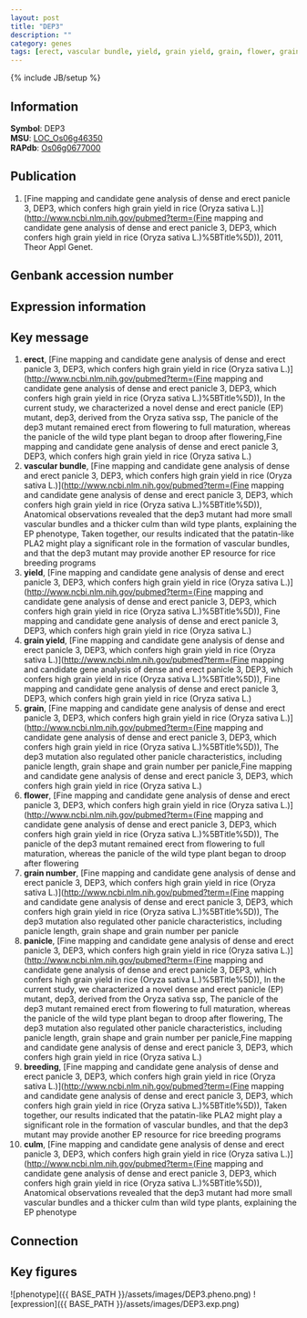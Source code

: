 ```yaml
---
layout: post
title: "DEP3"
description: ""
category: genes
tags: [erect, vascular bundle, yield, grain yield, grain, flower, grain number, panicle, breeding, culm, Gene]
---
```

{% include JB/setup %}

## Information
__Symbol__: DEP3  
__MSU__: [LOC_Os06g46350](http://rice.plantbiology.msu.edu/cgi-bin/ORF_infopage.cgi?orf=LOC_Os06g46350)  
__RAPdb__: [Os06g0677000](http://rapdb.dna.affrc.go.jp/viewer/gbrowse_details/irgsp1?name=Os06g0677000)  

## Publication
1. [Fine mapping and candidate gene analysis of dense and erect panicle 3, DEP3, which confers high grain yield in rice (Oryza sativa L.)](http://www.ncbi.nlm.nih.gov/pubmed?term=(Fine mapping and candidate gene analysis of dense and erect panicle 3, DEP3, which confers high grain yield in rice (Oryza sativa L.)%5BTitle%5D)), 2011, Theor Appl Genet.

## Genbank accession number

## Expression information

## Key message
1. __erect__, [Fine mapping and candidate gene analysis of dense and erect panicle 3, DEP3, which confers high grain yield in rice (Oryza sativa L.)](http://www.ncbi.nlm.nih.gov/pubmed?term=(Fine mapping and candidate gene analysis of dense and erect panicle 3, DEP3, which confers high grain yield in rice (Oryza sativa L.)%5BTitle%5D)),  In the current study, we characterized a novel dense and erect panicle (EP) mutant, dep3, derived from the Oryza sativa ssp, The panicle of the dep3 mutant remained erect from flowering to full maturation, whereas the panicle of the wild type plant began to droop after flowering,Fine mapping and candidate gene analysis of dense and erect panicle 3, DEP3, which confers high grain yield in rice (Oryza sativa L.)
2. __vascular bundle__, [Fine mapping and candidate gene analysis of dense and erect panicle 3, DEP3, which confers high grain yield in rice (Oryza sativa L.)](http://www.ncbi.nlm.nih.gov/pubmed?term=(Fine mapping and candidate gene analysis of dense and erect panicle 3, DEP3, which confers high grain yield in rice (Oryza sativa L.)%5BTitle%5D)),  Anatomical observations revealed that the dep3 mutant had more small vascular bundles and a thicker culm than wild type plants, explaining the EP phenotype, Taken together, our results indicated that the patatin-like PLA2 might play a significant role in the formation of vascular bundles, and that the dep3 mutant may provide another EP resource for rice breeding programs
3. __yield__, [Fine mapping and candidate gene analysis of dense and erect panicle 3, DEP3, which confers high grain yield in rice (Oryza sativa L.)](http://www.ncbi.nlm.nih.gov/pubmed?term=(Fine mapping and candidate gene analysis of dense and erect panicle 3, DEP3, which confers high grain yield in rice (Oryza sativa L.)%5BTitle%5D)), Fine mapping and candidate gene analysis of dense and erect panicle 3, DEP3, which confers high grain yield in rice (Oryza sativa L.)
4. __grain yield__, [Fine mapping and candidate gene analysis of dense and erect panicle 3, DEP3, which confers high grain yield in rice (Oryza sativa L.)](http://www.ncbi.nlm.nih.gov/pubmed?term=(Fine mapping and candidate gene analysis of dense and erect panicle 3, DEP3, which confers high grain yield in rice (Oryza sativa L.)%5BTitle%5D)), Fine mapping and candidate gene analysis of dense and erect panicle 3, DEP3, which confers high grain yield in rice (Oryza sativa L.)
5. __grain__, [Fine mapping and candidate gene analysis of dense and erect panicle 3, DEP3, which confers high grain yield in rice (Oryza sativa L.)](http://www.ncbi.nlm.nih.gov/pubmed?term=(Fine mapping and candidate gene analysis of dense and erect panicle 3, DEP3, which confers high grain yield in rice (Oryza sativa L.)%5BTitle%5D)),  The dep3 mutation also regulated other panicle characteristics, including panicle length, grain shape and grain number per panicle,Fine mapping and candidate gene analysis of dense and erect panicle 3, DEP3, which confers high grain yield in rice (Oryza sativa L.)
6. __flower__, [Fine mapping and candidate gene analysis of dense and erect panicle 3, DEP3, which confers high grain yield in rice (Oryza sativa L.)](http://www.ncbi.nlm.nih.gov/pubmed?term=(Fine mapping and candidate gene analysis of dense and erect panicle 3, DEP3, which confers high grain yield in rice (Oryza sativa L.)%5BTitle%5D)),  The panicle of the dep3 mutant remained erect from flowering to full maturation, whereas the panicle of the wild type plant began to droop after flowering
7. __grain number__, [Fine mapping and candidate gene analysis of dense and erect panicle 3, DEP3, which confers high grain yield in rice (Oryza sativa L.)](http://www.ncbi.nlm.nih.gov/pubmed?term=(Fine mapping and candidate gene analysis of dense and erect panicle 3, DEP3, which confers high grain yield in rice (Oryza sativa L.)%5BTitle%5D)),  The dep3 mutation also regulated other panicle characteristics, including panicle length, grain shape and grain number per panicle
8. __panicle__, [Fine mapping and candidate gene analysis of dense and erect panicle 3, DEP3, which confers high grain yield in rice (Oryza sativa L.)](http://www.ncbi.nlm.nih.gov/pubmed?term=(Fine mapping and candidate gene analysis of dense and erect panicle 3, DEP3, which confers high grain yield in rice (Oryza sativa L.)%5BTitle%5D)),  In the current study, we characterized a novel dense and erect panicle (EP) mutant, dep3, derived from the Oryza sativa ssp, The panicle of the dep3 mutant remained erect from flowering to full maturation, whereas the panicle of the wild type plant began to droop after flowering, The dep3 mutation also regulated other panicle characteristics, including panicle length, grain shape and grain number per panicle,Fine mapping and candidate gene analysis of dense and erect panicle 3, DEP3, which confers high grain yield in rice (Oryza sativa L.)
9. __breeding__, [Fine mapping and candidate gene analysis of dense and erect panicle 3, DEP3, which confers high grain yield in rice (Oryza sativa L.)](http://www.ncbi.nlm.nih.gov/pubmed?term=(Fine mapping and candidate gene analysis of dense and erect panicle 3, DEP3, which confers high grain yield in rice (Oryza sativa L.)%5BTitle%5D)),  Taken together, our results indicated that the patatin-like PLA2 might play a significant role in the formation of vascular bundles, and that the dep3 mutant may provide another EP resource for rice breeding programs
10. __culm__, [Fine mapping and candidate gene analysis of dense and erect panicle 3, DEP3, which confers high grain yield in rice (Oryza sativa L.)](http://www.ncbi.nlm.nih.gov/pubmed?term=(Fine mapping and candidate gene analysis of dense and erect panicle 3, DEP3, which confers high grain yield in rice (Oryza sativa L.)%5BTitle%5D)),  Anatomical observations revealed that the dep3 mutant had more small vascular bundles and a thicker culm than wild type plants, explaining the EP phenotype

## Connection

## Key figures
![phenotype]({{ BASE_PATH }}/assets/images/DEP3.pheno.png)
![expression]({{ BASE_PATH }}/assets/images/DEP3.exp.png)


